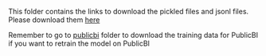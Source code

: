 This folder contains the links to download the pickled files and jsonl files.
Please download them [here](https://drive.google.com/drive/folders/10fxQq9LiXvG-ut6uEFUtLGAKyFD8IynS?usp=sharing)

Remember to go to [publicbi](./publicbi) folder to download the training data for PublicBI if you want to retrain the model on PublicBI
